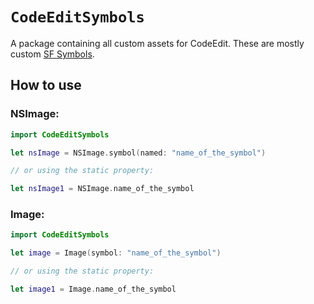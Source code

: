 # ``CodeEditSymbols``

A package containing all custom assets for CodeEdit. These are mostly custom [SF Symbols](https://developer.apple.com/design/human-interface-guidelines/sf-symbols/overview/#creating-custom-symbols).

## How to use

### NSImage:

```swift
import CodeEditSymbols

let nsImage = NSImage.symbol(named: "name_of_the_symbol")

// or using the static property:

let nsImage1 = NSImage.name_of_the_symbol
```

### Image:

```swift
import CodeEditSymbols

let image = Image(symbol: "name_of_the_symbol")

// or using the static property:

let image1 = Image.name_of_the_symbol
```
